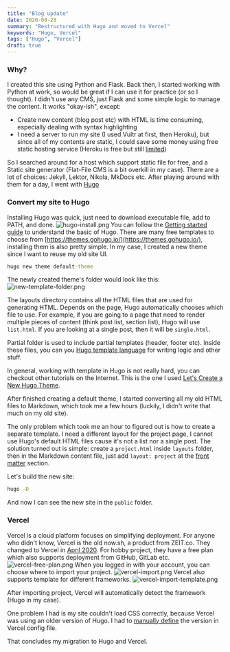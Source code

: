 ```yaml
---
title: "Blog update"
date: 2020-08-28
summary: "Restructured with Hugo and moved to Vercel"
keywords: "Hugo, Vercel"
tags: ["Hugo", "Vercel"]
draft: true
---
```


### Why?
I created this site using Python and Flask. Back then, I started working with Python at work, so would be great if I can use it for practice (or so I thought).
I didn't use any CMS, just Flask and some simple logic to manage the content. It works "okay-ish", except:
* Create new content (blog post etc) with HTML is time consuming, especially dealing with syntax highlighting
* I need a server to run my site (I used Vultr at first, then Heroku), but since all of my contents are static, I could save some money using free static hosting service (Heroku is free but still [limited](https://devcenter.heroku.com/articles/free-dyno-hours))

So I searched around for a host which support static file for free, and a Static site generator (Flat-File CMS is a bit overkill in my case).
There are a lot of choices: Jekyll, Lektor, Nikola, MkDocs etc. After playing around with them for a day, I went with [Hugo](https://gohugo.io/)

### Convert my site to Hugo
Installing Hugo was quick, just need to download executable file, add to PATH, and done.
![hugo-install.png](hugo-install.png)
You can follow the [Getting started guide](https://gohugo.io/getting-started/quick-start/) to understand the basic of Hugo.
There are many free templates to choose from [https://themes.gohugo.io/](https://themes.gohugo.io/), installing them is also pretty simple. In my case, I created a new theme since I want to reuse my old site UI.

```cmd
hugo new theme default-theme
```

The newly created theme's folder would look like this:
![new-template-folder.png](new-template-folder.png)

The layouts directory contains all the HTML files that are used for generating HTML. Depends on the page, Hugo automatically chooses which file to use. For example, if you are going to a page that need to render multiple pieces of content (think post list, section list), Hugo will use `list.html`. If you are looking at a single post, then it will be `single.html`.

Partial folder is used to include partial templates (header, footer etc).
Inside these files, you can you [Hugo template language](https://gohugo.io/templates/introduction/) for writing logic and other stuff.

In general, working with template in Hugo is not really hard, you can checkout other tutorials on the Internet. This is the one I used [Let's Create a New Hugo Theme](https://www.pakstech.com/blog/create-hugo-theme/).

After finished creating a default theme, I started converting all my old HTML files to Markdown, which took me a few hours (luckily, I didn't write that much on my old site).

The only problem which took me an hour to figured out is how to create a separate template. I need a different layout for the project page, I cannot use Hugo's default HTML files cause it's not a list nor a single post. The solution turned out is simple: create a `project.html` inside `layouts` folder, then in the Markdown content file, just add `layout: project` at the [front matter](https://gohugo.io/content-management/front-matter/) section.

Let's build the new site:

```cmd
hugo -D
```
And now I can see the new site in the `public` folder.

### Vercel
Vercel is a cloud platform focuses on simplifying deployment. For anyone who didn't know, Vercel is the old now.sh, a product from ZEIT.co. They changed to Vercel in [April 2020](https://vercel.com/blog/zeit-is-now-vercel). For hobby project, they have a free plan which also supports deployment from GitHub, GitLab etc.
![vercel-free-plan.png](vercel-free-plan.png)
When you logged in with your account, you can choose where to import your project.
![vercel-import.png](vercel-import.png)
Vercel also supports template for different frameworks.
![vercel-import-template.png](vercel-import-template.png)

After importing project, Vercel will automatically detect the framework (Hugo in my case).

One problem I had is my site couldn't load CSS correctly, because Vercel was using an older version of Hugo. I had to [manually define](https://vercel.com/guides/deploying-hugo-with-vercel) the version in Vercel config file.

That concludes my migration to Hugo and Vercel.